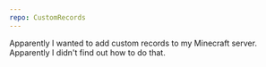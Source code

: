 ```yaml
---
repo: CustomRecords
---
```

Apparently I wanted to add custom records to my Minecraft server. Apparently I didn't find out how to do that.
